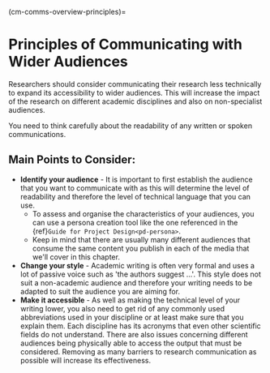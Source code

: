 (cm-comms-overview-principles)=
# Principles of Communicating with Wider Audiences

Researchers should consider communicating their research less technically to expand its accessibility to wider audiences.
This will increase the impact of the research on different academic disciplines and also on non-specialist audiences.

You need to think carefully about the readability of any written or spoken communications.

## Main Points to Consider:

* **Identify your audience** - It is important to first establish the audience that you want to communicate with as this will determine the level of readability and therefore the level of technical language that you can use.
    * To assess and organise the characteristics of your audiences, you can use a persona creation tool like the one referenced in the {ref}`Guide for Project Design<pd-persona>`.
    * Keep in mind that there are usually many different audiences that consume the same content you publish in each of the media that we'll cover in this chapter.
* **Change your style** - Academic writing is often very formal and uses a lot of passive voice such as 'the authors suggest ...'.
This style does not suit a non-academic audience and therefore your writing needs to be adapted to suit the audience you are aiming for.
* **Make it accessible** - As well as making the technical level of your writing lower, you also need to get rid of any commonly used abbreviations used in your discipline or at least make sure that you explain them.
Each discipline has its acronyms that even other scientific fields do not understand.
There are also issues concerning different audiences being physically able to access the output that must be considered.
Removing as many barriers to research communication as possible will increase its effectiveness.

